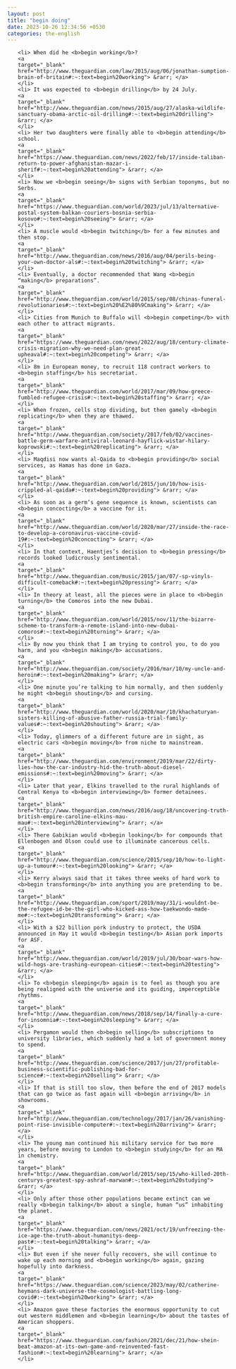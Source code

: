 ```yaml
---
layout: post
title: "begin doing"
date: 2023-10-26 12:34:56 +0530
categories: the-english
---
```

<ol>

    <li> When did he <b>begin working</b>?
    <a 
    target="_blank" 
    href="http://www.theguardian.com/law/2015/aug/06/jonathan-sumption-brain-of-britain#:~:text=begin%20working"> &rarr; </a>
    </li>
    <li> It was expected to <b>begin drilling</b> by 24 July.
    <a 
    target="_blank" 
    href="http://www.theguardian.com/news/2015/aug/27/alaska-wildlife-sanctuary-obama-arctic-oil-drilling#:~:text=begin%20drilling"> &rarr; </a>
    </li>
    <li> Her two daughters were finally able to <b>begin attending</b> school.
    <a 
    target="_blank" 
    href="https://www.theguardian.com/news/2022/feb/17/inside-taliban-return-to-power-afghanistan-mazar-i-sherif#:~:text=begin%20attending"> &rarr; </a>
    </li>
    <li> Now we <b>begin seeing</b> signs with Serbian toponyms, but no Serbs.
    <a 
    target="_blank" 
    href="https://www.theguardian.com/world/2023/jul/13/alternative-postal-system-balkan-couriers-bosnia-serbia-kosovo#:~:text=begin%20seeing"> &rarr; </a>
    </li>
    <li> A muscle would <b>begin twitching</b> for a few minutes and then stop.
    <a 
    target="_blank" 
    href="http://www.theguardian.com/news/2016/aug/04/perils-being-your-own-doctor-als#:~:text=begin%20twitching"> &rarr; </a>
    </li>
    <li> Eventually, a doctor recommended that Wang <b>begin “making</b> preparations”.
    <a 
    target="_blank" 
    href="http://www.theguardian.com/world/2015/sep/08/chinas-funeral-revolutionaries#:~:text=begin%20%E2%80%9Cmaking"> &rarr; </a>
    </li>
    <li> Cities from Munich to Buffalo will <b>begin competing</b> with each other to attract migrants.
    <a 
    target="_blank" 
    href="https://www.theguardian.com/news/2022/aug/18/century-climate-crisis-migration-why-we-need-plan-great-upheaval#:~:text=begin%20competing"> &rarr; </a>
    </li>
    <li> 8m in European money, to recruit 118 contract workers to <b>begin staffing</b> his secretariat.
    <a 
    target="_blank" 
    href="http://www.theguardian.com/world/2017/mar/09/how-greece-fumbled-refugee-crisis#:~:text=begin%20staffing"> &rarr; </a>
    </li>
    <li> When frozen, cells stop dividing, but then gamely <b>begin replicating</b> when they are thawed.
    <a 
    target="_blank" 
    href="http://www.theguardian.com/society/2017/feb/02/vaccines-battle-germ-warfare-antiviral-leonard-hayflick-wistar-hilary-koprowski#:~:text=begin%20replicating"> &rarr; </a>
    </li>
    <li> Maqdisi now wants al-Qaida to <b>begin providing</b> social services, as Hamas has done in Gaza.
    <a 
    target="_blank" 
    href="http://www.theguardian.com/world/2015/jun/10/how-isis-crippled-al-qaida#:~:text=begin%20providing"> &rarr; </a>
    </li>
    <li> As soon as a germ’s gene sequence is known, scientists can <b>begin concocting</b> a vaccine for it.
    <a 
    target="_blank" 
    href="http://www.theguardian.com/world/2020/mar/27/inside-the-race-to-develop-a-coronavirus-vaccine-covid-19#:~:text=begin%20concocting"> &rarr; </a>
    </li>
    <li> In that context, Haentjes’s decision to <b>begin pressing</b> records looked ludicrously sentimental.
    <a 
    target="_blank" 
    href="http://www.theguardian.com/music/2015/jan/07/-sp-vinyls-difficult-comeback#:~:text=begin%20pressing"> &rarr; </a>
    </li>
    <li> In theory at least, all the pieces were in place to <b>begin turning</b> the Comoros into the new Dubai.
    <a 
    target="_blank" 
    href="http://www.theguardian.com/world/2015/nov/11/the-bizarre-scheme-to-transform-a-remote-island-into-new-dubai-comoros#:~:text=begin%20turning"> &rarr; </a>
    </li>
    <li> By now you think that I am trying to control you, to do you harm, and you <b>begin making</b> accusations.
    <a 
    target="_blank" 
    href="http://www.theguardian.com/society/2016/mar/10/my-uncle-and-heroin#:~:text=begin%20making"> &rarr; </a>
    </li>
    <li> One minute you’re talking to him normally, and then suddenly he might <b>begin shouting</b> and cursing.
    <a 
    target="_blank" 
    href="http://www.theguardian.com/world/2020/mar/10/khachaturyan-sisters-killing-of-abusive-father-russia-trial-family-values#:~:text=begin%20shouting"> &rarr; </a>
    </li>
    <li> Today, glimmers of a different future are in sight, as electric cars <b>begin moving</b> from niche to mainstream.
    <a 
    target="_blank" 
    href="http://www.theguardian.com/environment/2019/mar/22/dirty-lies-how-the-car-industry-hid-the-truth-about-diesel-emissions#:~:text=begin%20moving"> &rarr; </a>
    </li>
    <li> Later that year, Elkins travelled to the rural highlands of Central Kenya to <b>begin interviewing</b> former detainees.
    <a 
    target="_blank" 
    href="http://www.theguardian.com/news/2016/aug/18/uncovering-truth-british-empire-caroline-elkins-mau-mau#:~:text=begin%20interviewing"> &rarr; </a>
    </li>
    <li> There Gabikian would <b>begin looking</b> for compounds that Ellenbogen and Olson could use to illuminate cancerous cells.
    <a 
    target="_blank" 
    href="http://www.theguardian.com/science/2015/sep/10/how-to-light-up-a-tumour#:~:text=begin%20looking"> &rarr; </a>
    </li>
    <li> Kerry always said that it takes three weeks of hard work to <b>begin transforming</b> into anything you are pretending to be.
    <a 
    target="_blank" 
    href="http://www.theguardian.com/sport/2019/may/31/i-wouldnt-be-the-refugee-id-be-the-girl-who-kicked-ass-how-taekwondo-made-me#:~:text=begin%20transforming"> &rarr; </a>
    </li>
    <li> With a $22 billion pork industry to protect, the USDA announced in May it would <b>begin testing</b> Asian pork imports for ASF.
    <a 
    target="_blank" 
    href="http://www.theguardian.com/world/2019/jul/30/boar-wars-how-wild-hogs-are-trashing-european-cities#:~:text=begin%20testing"> &rarr; </a>
    </li>
    <li> To <b>begin sleeping</b> again is to feel as though you are being realigned with the universe and its guiding, imperceptible rhythms.
    <a 
    target="_blank" 
    href="http://www.theguardian.com/news/2018/sep/14/finally-a-cure-for-insomnia#:~:text=begin%20sleeping"> &rarr; </a>
    </li>
    <li> Pergamon would then <b>begin selling</b> subscriptions to university libraries, which suddenly had a lot of government money to spend.
    <a 
    target="_blank" 
    href="http://www.theguardian.com/science/2017/jun/27/profitable-business-scientific-publishing-bad-for-science#:~:text=begin%20selling"> &rarr; </a>
    </li>
    <li> If that is still too slow, then before the end of 2017 models that can go twice as fast again will <b>begin arriving</b> in showrooms.
    <a 
    target="_blank" 
    href="http://www.theguardian.com/technology/2017/jan/26/vanishing-point-rise-invisible-computer#:~:text=begin%20arriving"> &rarr; </a>
    </li>
    <li> The young man continued his military service for two more years, before moving to London to <b>begin studying</b> for an MA in chemistry.
    <a 
    target="_blank" 
    href="http://www.theguardian.com/world/2015/sep/15/who-killed-20th-centurys-greatest-spy-ashraf-marwan#:~:text=begin%20studying"> &rarr; </a>
    </li>
    <li> Only after those other populations became extinct can we really <b>begin talking</b> about a single, human “us” inhabiting the planet.
    <a 
    target="_blank" 
    href="https://www.theguardian.com/news/2021/oct/19/unfreezing-the-ice-age-the-truth-about-humanitys-deep-past#:~:text=begin%20talking"> &rarr; </a>
    </li>
    <li> But even if she never fully recovers, she will continue to wake up each morning and <b>begin working</b> again, gazing hopefully into darkness.
    <a 
    target="_blank" 
    href="https://www.theguardian.com/science/2023/may/02/catherine-heymans-dark-universe-the-cosmologist-battling-long-covid#:~:text=begin%20working"> &rarr; </a>
    </li>
    <li> Amazon gave these factories the enormous opportunity to cut out western middlemen and <b>begin learning</b> about the tastes of American shoppers.
    <a 
    target="_blank" 
    href="https://www.theguardian.com/fashion/2021/dec/21/how-shein-beat-amazon-at-its-own-game-and-reinvented-fast-fashion#:~:text=begin%20learning"> &rarr; </a>
    </li>